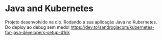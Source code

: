 # Java and Kubernetes

Projeto desenvolvido na dio. Rodando a sua aplicação Java no Kubernetes. Do deploy ao debug sem medo!
https://dev.to/sandrogiacom/kubernetes-for-java-developers-setup-41nk
